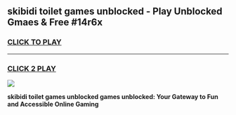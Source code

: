 
## skibidi toilet games unblocked - Play Unblocked Gmaes & Free #14r6x
<h3>
<a href="https://news.freeplayer.one?title=skibidi_toilet_games_unblocked&ref=24F">CLICK TO PLAY</a></h3>
<hr>

<h3>
<a href="https://news.freeplayer.one?title=skibidi_toilet_games_unblocked&ref=24F">CLICK 2 PLAY</a>
  
</h3>

<a href="https://news.freeplayer.one?title=skibidi_toilet_games_unblocked&ref=24F/"><img src="https://clearcache.store/games.png"></a>


**skibidi toilet games unblocked games unblocked: Your Gateway to Fun and Accessible Online Gaming**
